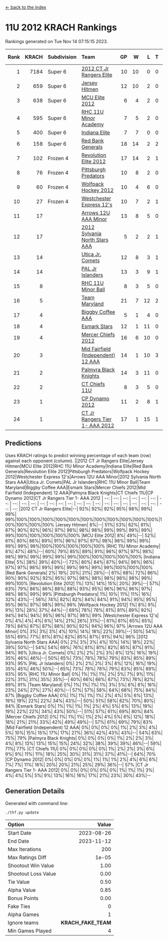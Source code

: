 [<- back to the index](readme.md)
# 11U 2012 KRACH Rankings
Rankings generated on Tue Nov 14 07:15:15 2023.

Rank|KRACH|Subdivision|Team|GP|W|L|T|OTW|OTL|SoS|Exp Wins|Win Diff
---:|---:|:---|:---|---:|---:|---:|---:|---:|---:|---:|---:|---:
1|7184|Super 6|[2012 CT Jr Rangers Elite](https://gamesheetstats.com/seasons/3664/teams/140909/schedule)|10|10|0|0|0|0|130|10.8|-0.0
2|659|Super 6|[Jersey Hitmen](https://gamesheetstats.com/seasons/3664/teams/140915/schedule)|12|10|2|0|0|0|666|10.8|-0.0
3|638|Super 6|[MCU Elite 2012](https://gamesheetstats.com/seasons/3664/teams/140908/schedule)|6|4|2|0|2|0|376|4.8|-0.0
4|595|Super 6|[RHC 11U Minor Academy](https://gamesheetstats.com/seasons/3664/teams/140913/schedule)|7|5|2|0|0|1|1074|5.8|-0.0
5|400|Super 6|[Indiana Elite](https://gamesheetstats.com/seasons/3664/teams/144355/schedule)|7|7|0|0|0|0|7|7.9|0.0
6|158|Super 6|[Red Bank Generals](https://gamesheetstats.com/seasons/3664/teams/140916/schedule)|18|14|2|2|2|0|63|15.9|0.0
7|102|Frozen 4|[Revolution Elite 2012](https://gamesheetstats.com/seasons/3664/teams/140924/schedule)|17|14|2|1|1|0|31|15.4|0.0
8|76|Frozen 4|[Pittsburgh Predators](https://gamesheetstats.com/seasons/3664/teams/140925/schedule)|10|8|2|0|0|1|36|8.9|0.0
9|60|Frozen 4|[Wolfpack Hockey 2012](https://gamesheetstats.com/seasons/3664/teams/140914/schedule)|10|4|6|0|0|1|1534|4.8|-0.0
10|27|Frozen 4|[Westchester Express 12's](https://gamesheetstats.com/seasons/3664/teams/140919/schedule)|10|7|2|1|1|0|17|8.4|0.0
11|17||[Arrows 12U AAA Minor](https://gamesheetstats.com/seasons/3664/teams/140920/schedule)|13|8|5|0|1|0|68|8.9|0.0
12|17||[2012 Sylvania North Stars AAA](https://gamesheetstats.com/seasons/3664/teams/162461/schedule)|5|2|2|1|0|0|136|3.4|0.0
13|14||[Utica Jr. Comets](https://gamesheetstats.com/seasons/3664/teams/140923/schedule)|12|8|3|1|2|0|27|9.4|0.0
14|14||[PAL Jr Islanders](https://gamesheetstats.com/seasons/3664/teams/140921/schedule)|13|3|9|1|0|2|1121|4.4|0.0
15|8||[RHC 11U Minor Ball](https://gamesheetstats.com/seasons/3664/teams/140917/schedule)|8|3|5|0|0|0|37|3.9|0.0
16|5||[Team Maryland](https://gamesheetstats.com/seasons/3664/teams/140928/schedule)|21|7|12|2|1|0|1335|8.9|0.0
17|4||[Biggby Coffee AAA](https://gamesheetstats.com/seasons/3664/teams/144354/schedule)|5|1|4|0|0|0|138|1.9|0.0
18|4||[Esmark Stars](https://gamesheetstats.com/seasons/3664/teams/140926/schedule)|12|1|11|0|0|0|249|1.9|0.0
19|4||[Mercer Chiefs 2012](https://gamesheetstats.com/seasons/3664/teams/140918/schedule)|16|6|10|0|0|1|23|6.9|0.0
20|3||[Mid Fairfield (Independent) 12 AAA](https://gamesheetstats.com/seasons/3664/teams/140910/schedule)|14|1|10|3|0|2|80|3.4|0.0
21|2||[Palmyra Black Knights](https://gamesheetstats.com/seasons/3664/teams/140927/schedule)|14|3|11|0|0|1|37|3.9|0.0
22|2||[CT Chiefs 11U](https://gamesheetstats.com/seasons/3664/teams/140912/schedule)|8|3|5|0|0|1|5|3.9|0.0
23|1||[CP Dynamo 2012](https://gamesheetstats.com/seasons/3664/teams/140922/schedule)|11|2|8|1|0|0|114|3.4|0.0
24|1||[CT Jr Rangers Tier 1- AAA 2012](https://gamesheetstats.com/seasons/3664/teams/140911/schedule)|17|1|15|1|0|0|73|2.4|0.0

## Predictions
Uses KRACH ratings to predict winning percentage of each team (row) against each opponent (column).
||2012 CT Jr Rangers Elite|Jersey Hitmen|MCU Elite 2012|RHC 11U Minor Academy|Indiana Elite|Red Bank Generals|Revolution Elite 2012|Pittsburgh Predators|Wolfpack Hockey 2012|Westchester Express 12's|Arrows 12U AAA Minor|2012 Sylvania North Stars AAA|Utica Jr. Comets|PAL Jr Islanders|RHC 11U Minor Ball|Team Maryland|Biggby Coffee AAA|Esmark Stars|Mercer Chiefs 2012|Mid Fairfield (Independent) 12 AAA|Palmyra Black Knights|CT Chiefs 11U|CP Dynamo 2012|CT Jr Rangers Tier 1- AAA 2012
| --: | --: | --: | --: | --: | --: | --: | --: | --: | --: | --: | --: | --: | --: | --: | --: | --: | --: | --: | --: | --: | --: | --: | --: | --: 
|2012 CT Jr Rangers Elite|--| 92%| 92%| 92%| 95%| 98%| 99%| 99%| 99%|100%|100%|100%|100%|100%|100%|100%|100%|100%|100%|100%|100%|100%|100%|100%
|Jersey Hitmen|  8%|--| 51%| 53%| 62%| 81%| 87%| 90%| 92%| 96%| 97%| 98%| 98%| 98%| 99%| 99%| 99%| 99%| 99%|100%|100%|100%|100%|100%
|MCU Elite 2012|  8%| 49%|--| 52%| 61%| 80%| 86%| 89%| 91%| 96%| 97%| 97%| 98%| 98%| 99%| 99%| 99%| 99%| 99%|100%|100%|100%|100%|100%
|RHC 11U Minor Academy|  8%| 47%| 48%|--| 60%| 79%| 85%| 89%| 91%| 96%| 97%| 97%| 98%| 98%| 99%| 99%| 99%| 99%| 99%|100%|100%|100%|100%|100%
|Indiana Elite|  5%| 38%| 39%| 40%|--| 72%| 80%| 84%| 87%| 94%| 96%| 96%| 97%| 97%| 98%| 99%| 99%| 99%| 99%| 99%| 99%|100%|100%|100%
|Red Bank Generals|  2%| 19%| 20%| 21%| 28%|--| 61%| 68%| 72%| 86%| 90%| 90%| 92%| 92%| 95%| 97%| 98%| 98%| 98%| 98%| 98%| 99%| 99%|100%
|Revolution Elite 2012|  1%| 13%| 14%| 15%| 20%| 39%|--| 57%| 63%| 79%| 86%| 86%| 88%| 88%| 93%| 95%| 96%| 96%| 96%| 97%| 98%| 98%| 99%| 99%
|Pittsburgh Predators|  1%| 10%| 11%| 11%| 16%| 32%| 43%|--| 56%| 74%| 82%| 82%| 84%| 84%| 91%| 94%| 95%| 95%| 95%| 96%| 97%| 98%| 99%| 99%
|Wolfpack Hockey 2012|  1%|  8%|  9%|  9%| 13%| 28%| 37%| 44%|--| 69%| 78%| 78%| 81%| 81%| 89%| 92%| 94%| 94%| 94%| 95%| 96%| 97%| 98%| 99%
|Westchester Express 12's|  0%|  4%|  4%|  4%|  6%| 14%| 21%| 26%| 31%|--| 61%| 61%| 65%| 65%| 78%| 84%| 87%| 87%| 88%| 90%| 92%| 94%| 96%| 97%
|Arrows 12U AAA Minor|  0%|  3%|  3%|  3%|  4%| 10%| 14%| 18%| 22%| 39%|--| 50%| 54%| 55%| 69%| 77%| 81%| 81%| 82%| 85%| 87%| 91%| 94%| 96%
|2012 Sylvania North Stars AAA|  0%|  2%|  3%|  3%|  4%| 10%| 14%| 18%| 22%| 39%| 50%|--| 54%| 54%| 69%| 76%| 81%| 81%| 82%| 85%| 87%| 91%| 94%| 96%
|Utica Jr. Comets|  0%|  2%|  2%|  2%|  3%|  8%| 12%| 16%| 19%| 35%| 46%| 46%|--| 50%| 65%| 73%| 78%| 78%| 79%| 83%| 85%| 89%| 93%| 95%
|PAL Jr Islanders|  0%|  2%|  2%|  2%|  3%|  8%| 12%| 16%| 19%| 35%| 45%| 46%| 50%|--| 65%| 73%| 78%| 78%| 79%| 83%| 85%| 89%| 93%| 95%
|RHC 11U Minor Ball|  0%|  1%|  1%|  1%|  2%|  5%|  7%|  9%| 11%| 22%| 31%| 31%| 35%| 35%|--| 60%| 66%| 66%| 67%| 73%| 76%| 82%| 89%| 91%
|Team Maryland|  0%|  1%|  1%|  1%|  1%|  3%|  5%|  6%|  8%| 16%| 23%| 24%| 27%| 27%| 40%|--| 57%| 57%| 58%| 64%| 68%| 75%| 84%| 87%
|Biggby Coffee AAA|  0%|  1%|  1%|  1%|  1%|  2%|  4%|  5%|  6%| 13%| 19%| 19%| 22%| 22%| 34%| 43%|--| 50%| 51%| 58%| 62%| 70%| 80%| 84%
|Esmark Stars|  0%|  1%|  1%|  1%|  1%|  2%|  4%|  5%|  6%| 13%| 19%| 19%| 22%| 22%| 34%| 43%| 50%|--| 51%| 57%| 61%| 69%| 80%| 84%
|Mercer Chiefs 2012|  0%|  1%|  1%|  1%|  1%|  2%|  4%|  5%|  6%| 12%| 18%| 18%| 21%| 21%| 33%| 42%| 49%| 49%|--| 57%| 61%| 69%| 79%| 83%
|Mid Fairfield (Independent) 12 AAA|  0%|  0%|  0%|  0%|  1%|  2%|  3%|  4%|  5%| 10%| 15%| 15%| 17%| 17%| 27%| 36%| 42%| 43%| 43%|--| 54%| 63%| 75%| 79%
|Palmyra Black Knights|  0%|  0%|  0%|  0%|  1%|  2%|  2%|  3%|  4%|  8%| 13%| 13%| 15%| 15%| 24%| 32%| 38%| 39%| 39%| 46%|--| 59%| 71%| 77%
|CT Chiefs 11U|  0%|  0%|  0%|  0%|  0%|  1%|  2%|  2%|  3%|  6%|  9%|  9%| 11%| 11%| 18%| 25%| 30%| 31%| 31%| 37%| 41%|--| 64%| 70%
|CP Dynamo 2012|  0%|  0%|  0%|  0%|  0%|  1%|  1%|  1%|  2%|  4%|  6%|  6%|  7%|  7%| 11%| 16%| 20%| 20%| 21%| 25%| 29%| 36%|--| 57%
|CT Jr Rangers Tier 1- AAA 2012|  0%|  0%|  0%|  0%|  0%|  0%|  1%|  1%|  1%|  3%|  4%|  4%|  5%|  5%|  9%| 13%| 16%| 16%| 17%| 21%| 23%| 30%| 43%|--

## Generation Details

Generated with command line:
```
./thf.py update
```

| Option | Value |
| :----- | ----: |
| Start Date | 2023-08-26 |
| End Date | 2023-11-12 |
| Max Iterations | 200 |
| Max Ratings Diff | 1e-05 |
| Shootout Win Value | 1.00 |
| Shootout Loss Value | 0.00 |
| Tie Value | 0.50 |
| Alpha Value | 0.85 |
| Bonus Points | 0.00 |
| Fake Ties | 0 |
| Alpha Games | 1 |
| Ignore teams | __KRACH_FAKE_TEAM__ |
| Min Games Played | 4 |

